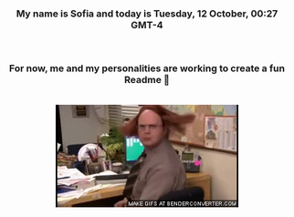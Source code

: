


<div align="center">
<h3 >My name is Sofia and today is Tuesday, 12 October, 00:27 GMT-4</h3><br>
<h3 >For now, me and my personalities are working to create a fun Readme 👋
</h3><br>
<img src='img/dwight.gif' alt='working...'/>
</div>
